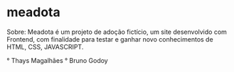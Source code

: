 # meadota

Sobre:
Meadota é um projeto de adoção fictício, um site desenvolvido com Frontend, com finalidade para testar e ganhar novo conhecimentos de HTML, CSS, JAVASCRIPT.

° Thays Magalhães
° Bruno Godoy
